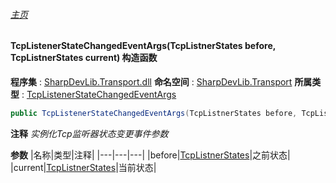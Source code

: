 ###### [主页](./Index.md "主页")
#### TcpListenerStateChangedEventArgs(TcpListnerStates before, TcpListnerStates current) 构造函数
**程序集** : [SharpDevLib.Transport.dll](./SharpDevLib.Transport.assembly.md "SharpDevLib.Transport.dll")
**命名空间** : [SharpDevLib.Transport](./SharpDevLib.Transport.namespace.md "SharpDevLib.Transport")
**所属类型** : [TcpListenerStateChangedEventArgs](./SharpDevLib.Transport.TcpListenerStateChangedEventArgs.md "TcpListenerStateChangedEventArgs")
``` csharp
public TcpListenerStateChangedEventArgs(TcpListnerStates before, TcpListnerStates current)
```
**注释**
*实例化Tcp监听器状态变更事件参数*

**参数**
|名称|类型|注释|
|---|---|---|
|before|[TcpListnerStates](./SharpDevLib.Transport.TcpListnerStates.md "TcpListnerStates")|之前状态|
|current|[TcpListnerStates](./SharpDevLib.Transport.TcpListnerStates.md "TcpListnerStates")|当前状态|

